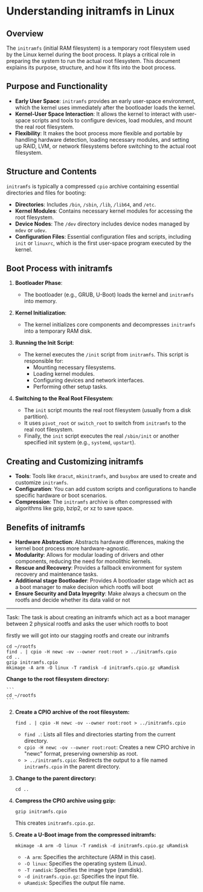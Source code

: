 # Understanding initramfs in Linux

## Overview

The `initramfs` (initial RAM filesystem) is a temporary root filesystem used by the Linux kernel during the boot process. It plays a critical role in preparing the system to run the actual root filesystem. This document explains its purpose, structure, and how it fits into the boot process.

## Purpose and Functionality

- **Early User Space**: `initramfs` provides an early user-space environment, which the kernel uses immediately after the bootloader loads the kernel.
- **Kernel-User Space Interaction**: It allows the kernel to interact with user-space scripts and tools to configure devices, load modules, and mount the real root filesystem.
- **Flexibility**: It makes the boot process more flexible and portable by handling hardware detection, loading necessary modules, and setting up RAID, LVM, or network filesystems before switching to the actual root filesystem.

## Structure and Contents

`initramfs` is typically a compressed `cpio` archive containing essential directories and files for booting:

- **Directories**: Includes `/bin`, `/sbin`, `/lib`, `/lib64`, and `/etc`.
- **Kernel Modules**: Contains necessary kernel modules for accessing the root filesystem.
- **Device Nodes**: The `/dev` directory includes device nodes managed by `mdev` or `udev`.
- **Configuration Files**: Essential configuration files and scripts, including `init` or `linuxrc`, which is the first user-space program executed by the kernel.

## Boot Process with initramfs

1. **Bootloader Phase**:
   - The bootloader (e.g., GRUB, U-Boot) loads the kernel and `initramfs` into memory.
   
2. **Kernel Initialization**:
   - The kernel initializes core components and decompresses `initramfs` into a temporary RAM disk.
   
3. **Running the Init Script**:
   - The kernel executes the `/init` script from `initramfs`. This script is responsible for:
     - Mounting necessary filesystems.
     - Loading kernel modules.
     - Configuring devices and network interfaces.
     - Performing other setup tasks.
   
4. **Switching to the Real Root Filesystem**:
   - The `init` script mounts the real root filesystem (usually from a disk partition).
   - It uses `pivot_root` or `switch_root` to switch from `initramfs` to the real root filesystem.
   - Finally, the `init` script executes the real `/sbin/init` or another specified init system (e.g., `systemd`, `upstart`).

## Creating and Customizing initramfs

- **Tools**: Tools like `dracut`, `mkinitramfs`, and `busybox` are used to create and customize `initramfs`.
- **Configuration**: You can add custom scripts and configurations to handle specific hardware or boot scenarios.
- **Compression**: The `initramfs` archive is often compressed with algorithms like gzip, bzip2, or xz to save space.

## Benefits of initramfs

- **Hardware Abstraction**: Abstracts hardware differences, making the kernel boot process more hardware-agnostic.
- **Modularity**: Allows for modular loading of drivers and other components, reducing the need for monolithic kernels.
- **Rescue and Recovery**: Provides a fallback environment for system recovery and maintenance tasks.
- **Additional stage Bootloader**: Provides A bootloader stage which act as a boot manager to make decision which rootfs will boot
- **Ensure Security and Data Inyegrity**: Make always a checsum on the rootfs and decide whether its data valid or not


--------------------------------------------------------------------------------------------------------------------------------------------------------
Task: The task is about creating an initramfs which act as a boot manager between 2 physical rootfs and asks the user which rootfs to boot




firstly we will got into our stagging rootfs and create our initramfs

```
cd ~/rootfs
find . | cpio -H newc -ov --owner root:root > ../initramfs.cpio
cd ..
gzip initramfs.cpio
mkimage -A arm -O linux -T ramdisk -d initramfs.cpio.gz uRamdisk

```
**Change to the root filesystem directory:**

    ```
    cd ~/rootfs
    ```

2. **Create a CPIO archive of the root filesystem:**

    ```
    find . | cpio -H newc -ov --owner root:root > ../initramfs.cpio
    ```

    - `find .`: Lists all files and directories starting from the current directory.
    - `cpio -H newc -ov --owner root:root`: Creates a new CPIO archive in "newc" format, preserving ownership as root.
    - `> ../initramfs.cpio`: Redirects the output to a file named `initramfs.cpio` in the parent directory.

3. **Change to the parent directory:**

    ```
    cd ..
    ```

4. **Compress the CPIO archive using gzip:**

    ```
    gzip initramfs.cpio
    ```

    This creates `initramfs.cpio.gz`.

5. **Create a U-Boot image from the compressed initramfs:**

    ```
    mkimage -A arm -O linux -T ramdisk -d initramfs.cpio.gz uRamdisk
    ```

    - `-A arm`: Specifies the architecture (ARM in this case).
    - `-O linux`: Specifies the operating system (Linux).
    - `-T ramdisk`: Specifies the image type (ramdisk).
    - `-d initramfs.cpio.gz`: Specifies the input file.
    - `uRamdisk`: Specifies the output file name.


